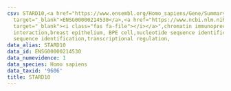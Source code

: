 ```yaml
---
csv: STARD10,<a href="https://www.ensembl.org/Homo_sapiens/Gene/Summary?db=core;g=ENSG00000214530"
  target="_blank">ENSG00000214530</a>,<a href="https://www.ncbi.nlm.nih.gov/pubmed/22863008"
  target="_blank"><i class="fas fa-file"></i></a>",chromatin immunoprecipitation assay,direct
  interaction,breast epithelium, BPE cell,nucleotide sequence identification,nucleotide
  sequence identification,transcriptional regulation,
data_alias: STARD10
data_id: ENSG00000214530
data_numevidence: 1
data_species: Homo sapiens
data_taxid: '9606'
title: STARD10
---
```

